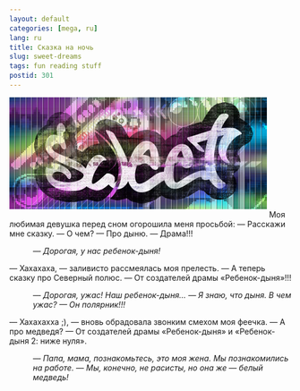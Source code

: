 ```yaml
---
layout: default
categories: [mega, ru]
lang: ru
title: Сказка на ночь
slug: sweet-dreams
tags: fun reading stuff 
postid: 301
---
```

<img src='/o_O/sweet-dreams/sweet.jpg' alt='sweeeet' style="padding-bottom: 15px;" width="460" height="200"/>
Моя любимая девушка перед сном огорошила меня просьбой:
— Расскажи мне сказку.
— О чем?
— Про дыню.
— Драма!!! 

<p style="padding-left: 3em; font-style:italic;">— Дорогая, у нас ребенок-дыня!</p>

— Хахахаха, — заливисто рассмеялась моя прелесть. — А теперь сказку про Северный полюс.
— От создателей драмы «Ребенок-дыня»!!! 
<!--more-->
<p style="padding-left: 3em; font-style:italic;">— Дорогая, ужас! Наш ребенок-дыня… 
— Я знаю, что дыня. В чем ужас? 
— Он полярник!!!</p>

— Хахахахха ;), — вновь обрадовала звонким смехом моя феечка. — А про медведя?
— От создателей драмы «Ребенок-дыня» и «Ребенок-дыня 2: ниже нуля». 

<p style="padding-left: 3em; font-style:italic;">— Папа, мама, познакомьтесь, это моя жена. Мы познакомились на работе. 
— Мы, конечно, не расисты, но она же — белый медведь!</p>